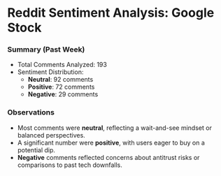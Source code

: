 # Reddit Sentiment Analysis: Google Stock

### Summary (Past Week)
- Total Comments Analyzed: 193
- Sentiment Distribution:
  - **Neutral**: 92 comments
  - **Positive**: 72 comments
  - **Negative**: 29 comments

### Observations
- Most comments were **neutral**, reflecting a wait-and-see mindset or balanced perspectives.
- A significant number were **positive**, with users eager to buy on a potential dip.
- **Negative** comments reflected concerns about antitrust risks or comparisons to past tech downfalls.
